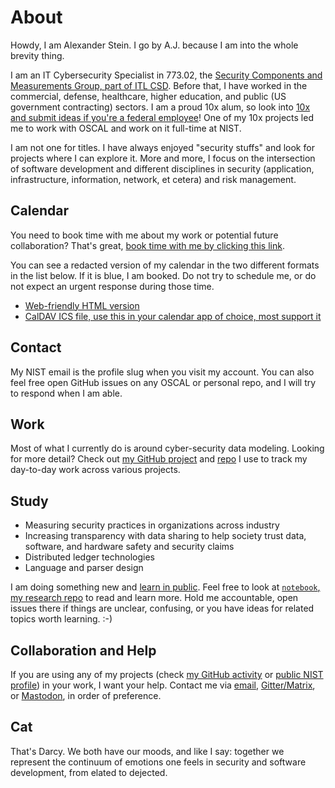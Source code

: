 <!--
**aj-stein-nist/aj-stein-nist** is a ✨ _special_ ✨ repository because its `README.md` (this file) appears on your GitHub profile.

Here are some ideas to get you started:

- 🔭 I’m currently working on ...
- 🌱 I’m currently learning ...
- 👯 I’m looking to collaborate on ...
- 🤔 I’m looking for help with ...
- 💬 Ask me about ...
- 📫 How to reach me: ...
- 😄 Pronouns: ...
- ⚡ Fun fact: ...
-->

# About

Howdy, I am Alexander Stein. I go by A.J. because I am into the whole brevity thing.

I am an IT Cybersecurity Specialist in 773.02, the [Security Components and Measurements Group, part of ITL CSD](https://www.nist.gov/itl/csd/security-components-and-mechanisms). Before that, I have worked in the commercial, defense, healthcare, higher education, and public (US government contracting) sectors. I am a proud 10x alum, so look into [10x and submit ideas if you're a federal employee](https://10x.gsa.gov/process/)! One of my 10x projects led me to work with OSCAL and work on it full-time at NIST.

I am not one for titles. I have always enjoyed "security stuffs" and look for projects where I can explore it. More and more, I focus on the intersection of software development and different disciplines in security (application, infrastructure, information, network, et cetera) and risk management.

## Calendar

You need to book time with me about my work or potential future collaboration? That's great, [book time with me by clicking this link](https://outlook.office.com/bookwithme/user/553a60383771471381091ed979a954f6@nist.gov?anonymous&ep=plink).

You can see a redacted version of my calendar in the two different formats in the list below. If it is blue, I am booked. Do not try to schedule me, or do not expect an urgent response during those time.

- [Web-friendly HTML version](https://outlook.office365.com/owa/calendar/553a60383771471381091ed979a954f6@nist.gov/fec1e6b5fd2545aa9fe7ff4267548ef37310489405368901641/calendar.html)
- [CalDAV ICS file, use this in your calendar app of choice, most support it](https://outlook.office365.com/owa/calendar/553a60383771471381091ed979a954f6@nist.gov/fec1e6b5fd2545aa9fe7ff4267548ef37310489405368901641/calendar.ics)

## Contact

My NIST email is the profile slug when you visit my account. You can also feel free open GitHub issues on any OSCAL or personal repo, and I will try to respond when I am able.

## Work

Most of what I currently do is around cyber-security data modeling. Looking for more detail? Check out [my GitHub project](https://github.com/users/aj-stein-nist/projects/3/views/1) and [repo](https://github.com/aj-stein-nist/okrs/) I use to track my day-to-day work across various projects.

## Study

- Measuring security practices in organizations across industry
- Increasing transparency with data sharing to help society trust data, software, and hardware safety and security claims
- Distributed ledger technologies
- Language and parser design

I am doing something new and [learn in public](https://www.swyx.io/learn-in-public/). Feel free to look at [`notebook`, my research repo](https://github.com/aj-stein-nist/notebook/blob/master/README.md) to read and learn more. Hold me accountable, open issues there if things are unclear, confusing, or you have ideas for related topics worth learning. :-)


## Collaboration and Help

If you are using any of my projects (check [my GitHub activity](https://github.com/aj-stein-nist) or [public NIST profile](https://www.nist.gov/people/alexander-stein)) in your work, I want your help. Contact me via [email](mailto:aj@nist.gov), [Gitter/Matrix](https://matrix.to/#/@aj-stein-nist-619d4e9d6da03739848b2b5a:gitter.im), or [Mastodon](https://floss.social/@ajsteinnist), in order of preference.

## Cat

That's Darcy. We both have our moods, and like I say: together we represent the continuum of emotions one feels in security and software development, from elated to dejected.
